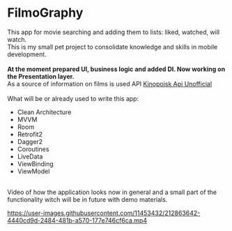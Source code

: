 # FilmoGraphy 
This app for movie searching and adding them to lists: liked, watched, will watch.
<br>
This is my small pet project to consolidate knowledge and skills in mobile development.
<br>
<br>
<b>At the moment prepared UI, business logic and added DI. Now working on the Presentation layer.</b>
<br>
As a source of information on films is used API <a href="https://kinopoiskapiunofficial.tech/" target="_blank">Kinopoisk Api Unofficial</a>
<br>
<br>
What will be or already used to write this app:
<ul>
  <li>Clean Architecture
  <li>MVVM
  <li>Room
  <li>Retrofit2
  <li>Dagger2
  <li>Coroutines
  <li>LiveData
  <li>ViewBinding
  <li>ViewModel
</ul>
<br>
Video of how the application looks now in general and a small part of the functionality witch will be in future with demo materials.
<br>

https://user-images.githubusercontent.com/11453432/212863642-4440cd9d-2484-481b-a570-177e746cf6ca.mp4
